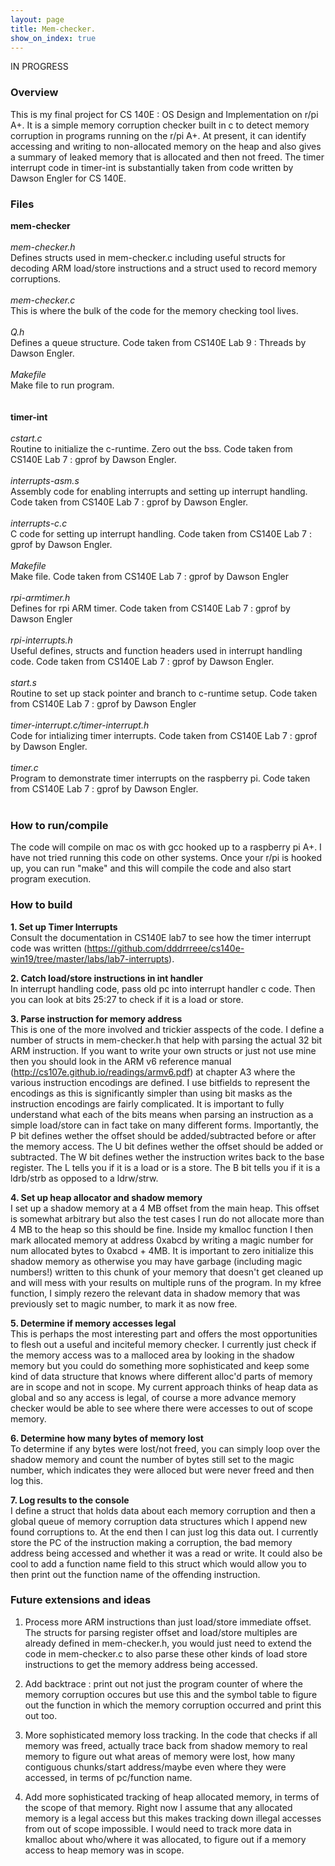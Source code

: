 ```yaml
---
layout: page
title: Mem-checker.
show_on_index: true
---
```

IN PROGRESS
### Overview

This is my final project for CS 140E : OS Design and Implementation on r/pi A+. It is a simple memory corruption checker built in c to detect memory corruption in programs running on the r/pi A+. At present, it can identify accessing and writing to non-allocated memory on the heap and also gives a summary of leaked memory that is allocated and then not freed. The timer interrupt code in timer-int is substantially taken from code written by Dawson Engler for CS 140E.<br />

### Files

**mem-checker**<br />
<br />
*mem-checker.h*<br />
Defines structs used in mem-checker.c including useful structs for decoding ARM load/store instructions and a struct           used to record memory corruptions. <br />
<br />
*mem-checker.c*<br />
This is where the bulk of the code for the memory checking tool lives.<br />
<br />
*Q.h*<br />
Defines a queue structure. Code taken from CS140E Lab 9 : Threads by Dawson Engler. <br />
<br />
*Makefile*<br />
Make file to run program.<br />
<br />
<br />
**timer-int**<br />
<br />
*cstart.c*<br />
Routine to initialize the c-runtime. Zero out the bss. Code taken from CS140E Lab 7 : gprof by Dawson Engler.<br />
<br />
*interrupts-asm.s*<br />
Assembly code for enabling interrupts and setting up interrupt handling. Code taken from CS140E Lab 7 : gprof by Dawson Engler.<br />
<br />
*interrupts-c.c*<br />
C code for setting up interrupt handling. Code taken from CS140E Lab 7 : gprof by Dawson Engler.<br />
<br />
*Makefile*<br />
Make file. Code taken from CS140E Lab 7 : gprof by Dawson Engler<br />
<br />
*rpi-armtimer.h*<br />
Defines for rpi ARM timer. Code taken from CS140E Lab 7 : gprof by Dawson Engler<br />
<br />
*rpi-interrupts.h*<br />
Useful defines, structs and function headers used in interrupt handling code. Code taken from CS140E Lab 7 : gprof by Dawson Engler.<br />
<br />
*start.s*<br />
Routine to set up stack pointer and branch to c-runtime setup. Code taken from CS140E Lab 7 : gprof by Dawson Engler<br />
<br />
*timer-interrupt.c/timer-interrupt.h*<br />
Code for intializing timer interrupts. Code taken from CS140E Lab 7 : gprof by Dawson Engler.<br />
<br />
*timer.c* <br />
Program to demonstrate timer interrupts on the raspberry pi. Code taken from CS140E Lab 7 : gprof by Dawson Engler. <br />
<br />


### How to run/compile

The code will compile on mac os with gcc hooked up to a raspberry pi A+. I have not tried running this code on other systems. Once your r/pi is hooked up, you can run "make" and this will compile the code and also start program execution.<br />

### How to build

**1. Set up Timer Interrupts**<br />
Consult the documentation in CS140E lab7 to see how the timer interrupt code was written (https://github.com/dddrrreee/cs140e-win19/tree/master/labs/lab7-interrupts).<br />

**2. Catch load/store instructions in int handler**<br />
In interrupt handling code, pass old pc into interrupt handler c code. Then you can look at bits 25:27 to check if it is a load or store. <br />

**3. Parse instruction for memory address**<br />
This is one of the more involved and trickier asspects of the code. I define a number of structs in mem-checker.h that help with parsing the actual 32 bit ARM instruction. If you want to write your own structs or just not use mine then you should look in the ARM v6 reference manual (http://cs107e.github.io/readings/armv6.pdf) at chapter A3 where the various instruction encodings are defined. I use bitfields to represent the encodings as this is significantly simpler than using bit masks as the instruction encodings are fairly complicated. It is important to fully understand what each of the bits means when parsing an instruction as a simple load/store can in fact take on many different forms. Importantly, the P bit defines wether the offset should be added/subtracted before or after the memory access. The U bit defines wether the offset should be added or subtracted. The W bit defines wether the instruction writes back to the base register. The L tells you if it is a load or is a store. The B bit tells you if it is a ldrb/strb as opposed to a ldrw/strw. <br />

**4. Set up heap allocator and shadow memory**<br />
I set up a shadow memory at a 4 MB offset from the main heap. This offset is somewhat arbitrary but also the test cases I run do not allocate more than 4 MB to the heap so this should be fine. Inside my kmalloc function I then mark allocated memory at address 0xabcd by writing a magic number for num allocated bytes to 0xabcd + 4MB. It is important to zero initialize this shadow memory as otherwise you may have garbage (including magic numbers!) written to this chunk of your memory that doesn't get cleaned up and will mess with your results on multiple runs of the program. In my kfree function, I simply rezero the relevant data in shadow memory that was previously set to magic number, to mark it as now free.<br />

**5. Determine if memory accesses legal**<br />
This is perhaps the most interesting part and offers the most opportunities to flesh out a useful and inciteful memory checker. I currently just check if the memory access was to a malloced area by looking in the shadow memory but you could do something more sophisticated and keep some kind of data structure that knows where different alloc'd parts of memory are in scope and not in scope. My current approach thinks of heap data as global and so any access is legal, of course a more advance memory checker would be able to see where there were accesses to out of scope memory.<br />

**6. Determine how many bytes of memory lost**<br />
To determine if any bytes were lost/not freed, you can simply loop over the shadow memory and count the number of bytes still set to the magic number, which indicates they were alloced but were never freed and then log this.<br />

**7. Log results to the console**<br />
I define a struct that holds data about each memory corruption and then a global queue of memory corruption data structures which I append new found corruptions to. At the end then I can just log this data out. I currently store the PC of the instruction making a corruption, the bad memory address being accessed and whether it was a read or write. It could also be cool to add a function name field to this struct which would allow you to then print out the function name of the offending instruction.<br />

### Future extensions and ideas

1. Process more ARM instructions than just load/store immediate offset. The structs for parsing register offset and load/store multiples are already defined in mem-checker.h, you would just need to extend the code in mem-checker.c to also parse these other kinds of load store instructions to get the memory address being accessed. 

2. Add backtrace : print out not just the program counter of where the memory corruption occures but use this and the symbol table to figure out the function in which the memory corruption occurred and print this out too.

3. More sophisticated memory loss tracking. In the code that checks if all memory was freed, actually trace back from shadow memory to real memory to figure out what areas of memory were lost, how many contiguous chunks/start address/maybe even where they were accessed, in terms of pc/function name.

4. Add more sophisticated tracking of heap allocated memory, in terms of the scope of that memory. Right now I assume that any allocated memory is a legal access but this makes tracking down illegal accesses from out of scope impossible. I would need to track more data in kmalloc about who/where it was allocated, to figure out if a memory access to heap memory was in scope.

